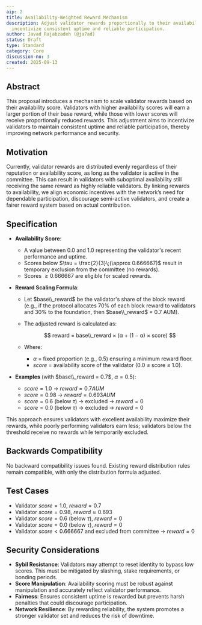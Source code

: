 ```yaml
---
aip: 2
title: Availability-Weighted Reward Mechanism
description: Adjust validator rewards proportionally to their availability score to
  incentivize consistent uptime and reliable participation.
author: Javad Rajabzadeh (@ja7ad)
status: Draft
type: Standard
category: Core
discussion-no: 3
created: 2025-09-13
---
```


## Abstract

This proposal introduces a mechanism to scale validator rewards based on their
availability score. Validators with higher availability scores will earn a
larger portion of their base reward, while those with lower scores will receive
proportionally reduced rewards. This adjustment aims to incentivize validators
to maintain consistent uptime and reliable participation, thereby improving
network performance and security.

## Motivation

Currently, validator rewards are distributed evenly regardless of their reputation
or availability score, as long as the validator is active in the committee.
This can result in validators with suboptimal availability still receiving the
same reward as highly reliable validators. By linking rewards to availability,
we align economic incentives with the network’s need for dependable
participation, discourage semi-active validators, and create a fairer reward
system based on actual contribution.

## Specification

- **Availability Score**:
   - A value between $0.0$ and $1.0$ representing the validator's recent
    performance and uptime.
   - Scores below $\tau = \frac{2}{3}\;(\approx 0.666667)$ result in temporary
     exclusion from the committee (no rewards).
   - Scores $≥ 0.666667$ are eligible for scaled rewards.

- **Reward Scaling Formula**:
   - Let $base\\_reward$ be the validator's share of the block reward (e.g., if
    the protocol allocates 70% of each block reward to validators and 30% to
    the foundation, then $base\\_reward$ = 0.7 AUM).
   - The adjusted reward is calculated as:

      $$
      reward = base\\_reward × (α + (1 − α) × score)
      $$

   - Where:
      - $α$ = fixed proportion (e.g., 0.5) ensuring a minimum reward floor.
      - $score$ = availability score of the validator (0.0 ≤ score ≤ 1.0).

- **Examples** (with $base\\_reward = 0.7$, $α = 0.5$):
   - $score = 1.0$ → $reward = 0.7 AUM$
   - $score = 0.98$ → $reward = 0.693 AUM$
   - $score = 0.6$ (below $\tau$) → excluded → $reward = 0$
   - $score = 0.0$ (below $\tau$) → excluded → $reward = 0$

This approach ensures validators with excellent availability maximize their
rewards, while poorly performing validators earn less; validators below the
threshold receive no rewards while temporarily excluded.

## Backwards Compatibility

No backward compatibility issues found. Existing reward distribution rules
remain compatible, with only the distribution formula adjusted.

## Test Cases

- Validator $score = 1.0$, $reward = 0.7$
- Validator $score = 0.98$, $reward ≈ 0.693$
- Validator $score = 0.6$ (below $\tau$), $reward = 0$
- Validator $score = 0.0$ (below $\tau$), $reward = 0$
- Validator $score < 0.666667$ and excluded from committee → $reward = 0$

## Security Considerations

- **Sybil Resistance**: Validators may attempt to reset identity to bypass low
  scores. This must be mitigated by slashing, stake requirements, or bonding
  periods.
- **Score Manipulation**: Availability scoring must be robust against
  manipulation and accurately reflect validator performance.
- **Fairness**: Ensures consistent uptime is rewarded but prevents harsh
  penalties that could discourage participation.
- **Network Resilience**: By rewarding reliability, the system promotes a
  stronger validator set and reduces the risk of downtime.
